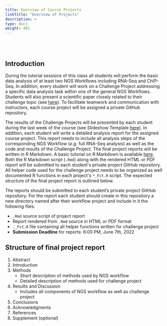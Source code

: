 ```yaml
---
title: Overview of Course Projects 
linkTitle: "Overview of Projects"
description: >
type: docs
weight: 401
---
```


<br></br>

## Introduction

During the tutorial sessions of this class all students will perform the basic
data analysis of at least two NGS Workflows including RNA-Seq and ChIP-Seq.
In addition, every student will work on a Challenge
Project addressing a specific data analysis task within one of the general NGS
Workflows. Students will also present a scientific paper closely related to
their challenge topic (see
[here](https://girke.bioinformatics.ucr.edu/GEN242/assignments/presentations/paper_presentations/)).
To facilitate teamwork and communication with instructors, each course project will be
assigned a private GitHub repository.

The results of the Challenge Projects will be presented by each student
during the last week of the course (see Slideshow Template
[here](https://docs.google.com/presentation/d/1XxV5kseWrmPuLzk0x64_sRFDunyg40iMF2qSUCJ2vPE/edit?usp=sharing)).
In addition, each student will write a detailed analysis report for the assigned
course project. This report needs to include all analysis steps of the
corresponding NGS Workflow (_e.g._ full RNA-Seq analysis) as well as the
code and results of the Challenge Project. The final project reports will be written
in R Markdown. A basic tutorial on R Markdown is available [here](https://girke.bioinformatics.ucr.edu/GEN242/tutorials/rmarkdown/rmarkdown/). 
Both the R Markdown script (`.Rmd`) along with the rendered HTML or PDF report will 
be submitted to each student's private project GitHub repository. All helper code used for 
the challenge project needs to be organized as well documented R functions in each 
project's `*_Fct.R` script. The expected structure of the final project report is outlined below. 

The reports should be submitted to each student’s private project GitHub repository. For 
the report each student should create in this repository a new directory named after their
workflow project and include in it the following files: 

* `.Rmd` source script of project report 
* Report rendered from `.Rmd` source in HTML or PDF format
* `._Fct.R` file containing all helper functions written for challenge project
* __Submission Deadline__ for reports: 6:00 PM, June 7th, 2022


## Structure of final project report

1. Abstract
2. Introduction
3. Methods
    + Short description of methods used by NGS workflow
    + Detailed description of methods used for challenge project
4. Results and Discussion
    + Includes all components of NGS workflow as well as challenge project
5. Conclusions
6. Acknowledgments
7. References
8. Supplement (optional)


